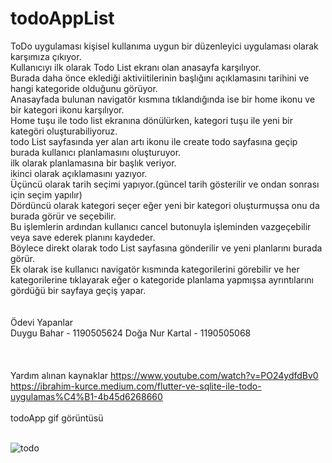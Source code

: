 # todoAppList 
ToDo uygulaması kişisel kullanıma uygun bir düzenleyici uygulaması olarak karşımıza çıkıyor.<br/>
Kullanıcıyı ilk olarak Todo List ekranı olan anasayfa karşılıyor.<br/>
Burada daha önce eklediği aktiviitilerinin başlığını açıklamasını tarihini ve hangi kategoride olduğunu görüyor.<br/>
Anasayfada bulunan navigatör kısmına tıklandığında ise bir home ikonu ve bir kategori ikonu karşılıyor.<br/>
Home tuşu ile todo list ekranına dönülürken, kategori tuşu ile yeni bir kategöri oluşturabiliyoruz.<br/>
todo List sayfasında yer alan artı ikonu ile create todo sayfasına geçip burada kullanıcı planlamasını oluşturuyor.<br/>
ilk olarak planlamasına bir başlık veriyor.<br/>
ikinci olarak açıklamasını yazıyor.<br/>
Üçüncü olarak tarih seçimi yapıyor.(güncel tarih gösterilir ve ondan sonrası için seçim yapılır)<br/>
Dördüncü olarak kategori seçer eğer yeni bir kategori oluşturmuşsa onu da burada görür ve seçebilir.<br/>
Bu işlemlerin ardından kullanıcı cancel butonuyla işleminden vazgeçebilir veya save ederek planını kaydeder.<br/>
Böylece direkt olarak todo List sayfasına gönderilir ve yeni planlarını burada görür.<br/>
Ek olarak ise kullanıcı navigatör kısmında kategorilerini görebilir ve her kategorilerine tıklayarak eğer o kategoride planlama yapmışsa ayrıntılarını gördüğü bir sayfaya geçiş yapar.<br/><br/><br/>
Ödevi Yapanlar<br/>
Duygu Bahar - 1190505624 
Doğa Nur Kartal - 1190505068 <br/><br/><br/><br/>
Yardım alınan kaynaklar
https://www.youtube.com/watch?v=PO24ydfdBv0 <br/>
https://ibrahim-kurce.medium.com/flutter-ve-sqlite-ile-todo-uygulamas%C4%B1-4b45d6268660  <br/><br/>
todoApp gif görüntüsü<br/><br/>

![todo](https://user-images.githubusercontent.com/103886178/169616686-cc713690-38d9-416b-bc05-e334802ce295.gif)
 
